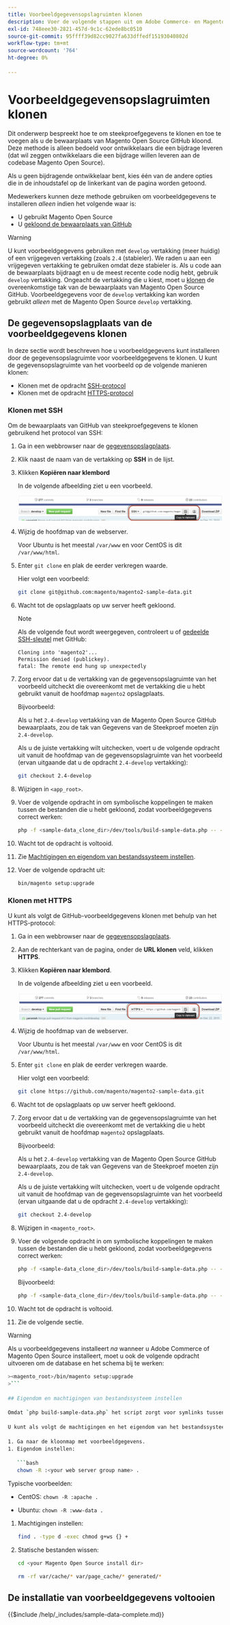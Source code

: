 ```yaml
---
title: Voorbeeldgegevensopslagruimten klonen
description: Voer de volgende stappen uit om Adobe Commerce- en Magento Open Source-voorbeeldgegevens te installeren door Git-opslagruimten te klonen.
exl-id: 748eee30-2821-457d-9c1c-62ede8bc0510
source-git-commit: 95ffff39d82cc9027fa633dffedf15193040802d
workflow-type: tm+mt
source-wordcount: '764'
ht-degree: 0%

---
```


# Voorbeeldgegevensopslagruimten klonen

Dit onderwerp bespreekt hoe te om steekproefgegevens te klonen en toe te voegen als u de bewaarplaats van Magento Open Source GitHub kloond. Deze methode is alleen bedoeld voor ontwikkelaars die een bijdrage leveren (dat wil zeggen ontwikkelaars die een bijdrage willen leveren aan de codebase Magento Open Source).

Als u geen bijdragende ontwikkelaar bent, kies één van de andere opties die in de inhoudstafel op de linkerkant van de pagina worden getoond.

Medewerkers kunnen deze methode gebruiken om voorbeeldgegevens te installeren *alleen* indien het volgende waar is:

* U gebruikt Magento Open Source
* U [gekloond de bewaarplaats van GitHub](https://developer.adobe.com/commerce/contributor/guides/install/clone-repository/)

>[!WARNING]
>
>U kunt voorbeeldgegevens gebruiken met `develop` vertakking (meer huidig) of een vrijgegeven vertakking (zoals `2.4` (stabieler). We raden u aan een vrijgegeven vertakking te gebruiken omdat deze stabieler is. Als u code aan de bewaarplaats bijdraagt en u de meest recente code nodig hebt, gebruik `develop` vertakking. Ongeacht de vertakking die u kiest, moet u [klonen](https://developer.adobe.com/commerce/contributor/guides/install/clone-repository/) de overeenkomstige tak van de bewaarplaats van Magento Open Source GitHub. Voorbeeldgegevens voor de `develop` vertakking kan worden gebruikt *alleen* met de Magento Open Source `develop` vertakking.

## De gegevensopslagplaats van de voorbeeldgegevens klonen

In deze sectie wordt beschreven hoe u voorbeeldgegevens kunt installeren door de gegevensopslagruimte voor voorbeeldgegevens te klonen. U kunt de gegevensopslagruimte van het voorbeeld op de volgende manieren klonen:

* Klonen met de opdracht [SSH-protocol](#clone-with-ssh)
* Klonen met de opdracht [HTTPS-protocol](#clone-with-https)

### Klonen met SSH

Om de bewaarplaats van GitHub van steekproefgegevens te klonen gebruikend het protocol van SSH:

1. Ga in een webbrowser naar de [gegevensopslagplaats](https://github.com/magento/magento2-sample-data).
1. Klik naast de naam van de vertakking op **SSH** in de lijst.
1. Klikken **Kopiëren naar klembord**

   In de volgende afbeelding ziet u een voorbeeld.

   ![Kloon de bewaarplaats van GitHub gebruikend SSH](../../assets/installation/install_mage2_clone-ssh.png)

1. Wijzig de hoofdmap van de webserver.

   Voor Ubuntu is het meestal `/var/www` en voor CentOS is dit `/var/www/html`.

1. Enter `git clone` en plak de eerder verkregen waarde.

   Hier volgt een voorbeeld:

   ```bash
   git clone git@github.com:magento/magento2-sample-data.git
   ```

1. Wacht tot de opslagplaats op uw server heeft gekloond.

   >[!NOTE]
   >
   >Als de volgende fout wordt weergegeven, controleert u of [gedeelde SSH-sleutel](https://docs.github.com/articles/generating-ssh-keys/) met GitHub:<br>

   ```terminal
   Cloning into 'magento2'...
   Permission denied (publickey).
   fatal: The remote end hung up unexpectedly
   ```

1. Zorg ervoor dat u de vertakking van de gegevensopslagruimte van het voorbeeld uitcheckt die overeenkomt met de vertakking die u hebt gebruikt vanuit de hoofdmap `magento2` opslagplaats.

   Bijvoorbeeld:

   Als u het `2.4-develop` vertakking van de Magento Open Source GitHub bewaarplaats, zou de tak van Gegevens van de Steekproef moeten zijn `2.4-develop`.

   Als u de juiste vertakking wilt uitchecken, voert u de volgende opdracht uit vanuit de hoofdmap van de gegevensopslagruimte van het voorbeeld (ervan uitgaande dat u de opdracht `2.4-develop` vertakking):

   ```bash
   git checkout 2.4-develop
   ```

1. Wijzigen in `<app_root>`.
1. Voer de volgende opdracht in om symbolische koppelingen te maken tussen de bestanden die u hebt gekloond, zodat voorbeeldgegevens correct werken:

   ```bash
   php -f <sample-data_clone_dir>/dev/tools/build-sample-data.php -- --ce-source="<path_to_your_magento_instance>"
   ```

1. Wacht tot de opdracht is voltooid.

1. Zie [Machtigingen en eigendom van bestandssysteem instellen](#set-file-system-ownership-and-permissions).

1. Voer de volgende opdracht uit:

   ```bash
   bin/magento setup:upgrade
   ```

### Klonen met HTTPS

U kunt als volgt de GitHub-voorbeeldgegevens klonen met behulp van het HTTPS-protocol:

1. Ga in een webbrowser naar de [gegevensopslagplaats](https://github.com/magento/magento2-sample-data).
1. Aan de rechterkant van de pagina, onder de **URL klonen** veld, klikken **HTTPS**.
1. Klikken **Kopiëren naar klembord**.

   In de volgende afbeelding ziet u een voorbeeld.

   ![De GitHub-opslagplaats klonen met HTTPS](../../assets/installation/install_mage2_clone-https.png)

1. Wijzig de hoofdmap van de webserver.

   Voor Ubuntu is het meestal `/var/www` en voor CentOS is dit `/var/www/html`.

1. Enter `git clone` en plak de eerder verkregen waarde.

   Hier volgt een voorbeeld:

   ```bash
   git clone https://github.com/magento/magento2-sample-data.git
   ```

1. Wacht tot de opslagplaats op uw server heeft gekloond.
1. Zorg ervoor dat u de vertakking van de gegevensopslagruimte van het voorbeeld uitcheckt die overeenkomt met de vertakking die u hebt gebruikt vanuit de hoofdmap `magento2` opslagplaats.

   Bijvoorbeeld:

   Als u het `2.4-develop` vertakking van de Magento Open Source GitHub bewaarplaats, zou de tak van Gegevens van de Steekproef moeten zijn `2.4-develop`.

   Als u de juiste vertakking wilt uitchecken, voert u de volgende opdracht uit vanuit de hoofdmap van de gegevensopslagruimte van het voorbeeld (ervan uitgaande dat u de opdracht `2.4-develop` vertakking):

   ```bash
   git checkout 2.4-develop
   ```

1. Wijzigen in `<magento_root>`.
1. Voer de volgende opdracht in om symbolische koppelingen te maken tussen de bestanden die u hebt gekloond, zodat voorbeeldgegevens correct werken:

   ```bash
   php -f <sample-data_clone_dir>/dev/tools/build-sample-data.php -- --ce-source="<path_to_your_magento_instance>"
   ```

   Bijvoorbeeld:

   ```bash
   php -f <sample-data_clone_dir>/dev/tools/build-sample-data.php -- --ce-source="/var/www/magento2"
   ```

1. Wacht tot de opdracht is voltooid.
1. Zie de volgende sectie.

>[!WARNING]
>
>Als u voorbeeldgegevens installeert *na* wanneer u Adobe Commerce of Magento Open Source installeert, moet u ook de volgende opdracht uitvoeren om de database en het schema bij te werken:
>
>
```bash
><magento_root>/bin/magento setup:upgrade
>```

## Eigendom en machtigingen van bestandssysteem instellen

Omdat `php build-sample-data.php` het script zorgt voor symlinks tussen de gegevensopslagplaats van het voorbeeld en uw gegevensopslagplaats van de Magento Open Source. U moet de machtigingen en het eigendom van het bestandssysteem instellen in de gegevensopslagplaats van het voorbeeld. Als u dit niet doet, treedt de storefront op in fouten.

U kunt als volgt de machtigingen en het eigendom van het bestandssysteem instellen in de gegevensopslagruimte van het voorbeeld:

1. Ga naar de kloonmap met voorbeeldgegevens.
1. Eigendom instellen:

   ```bash
   chown -R :<your web server group name> .
   ```

   Typische voorbeelden:

   * CentOS: `chown -R :apache .`

   * Ubuntu: `chown -R :www-data .`

1. Machtigingen instellen:

   ```bash
   find . -type d -exec chmod g+ws {} +
   ```

1. Statische bestanden wissen:

   ```bash
   cd <your Magento Open Source install dir>
   ```

   ```bash
   rm -rf var/cache/* var/page_cache/* generated/*
   ```

## De installatie van voorbeeldgegevens voltooien

{{$include /help/_includes/sample-data-complete.md}}
